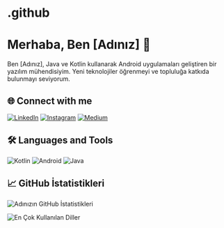 # .github
# Merhaba, Ben [Adınız] 👋

Ben [Adınız], Java ve Kotlin kullanarak Android uygulamaları geliştiren bir yazılım mühendisiyim. Yeni teknolojiler öğrenmeyi ve topluluğa katkıda bulunmayı seviyorum.

## 🌐 Connect with me

[![LinkedIn](https://img.shields.io/badge/LinkedIn-0077B5?style=for-the-badge&logo=linkedin&logoColor=white)](https://linkedin.com/in/hakan-kuru11)
[![Instagram](https://img.shields.io/badge/Instagram-E4405F?style=for-the-badge&logo=instagram&logoColor=white)](https://instagram.com/hakan_kr.1)
[![Medium](https://img.shields.io/badge/Medium-12100E?style=for-the-badge&logo=medium&logoColor=white)](https://medium.com/@hakan.k3272)

## 🛠 Languages and Tools

![Kotlin](https://img.shields.io/badge/Kotlin-0095D5?style=for-the-badge&logo=kotlin&logoColor=white)
![Android](https://img.shields.io/badge/Android-3DDC84?style=for-the-badge&logo=android&logoColor=white)
![Java](https://img.shields.io/badge/Java-ED8B00?style=for-the-badge&logo=java&logoColor=white)

## 📈 GitHub İstatistikleri

![Adınızın GitHub İstatistikleri](https://github-readme-stats.vercel.app/api?username=hakan-kuru&show_icons=true&theme=radical)

![En Çok Kullanılan Diller](https://github-readme-stats.vercel.app/api/top-langs/?username=kullaniciadiniz&layout=compact&theme=radical)
